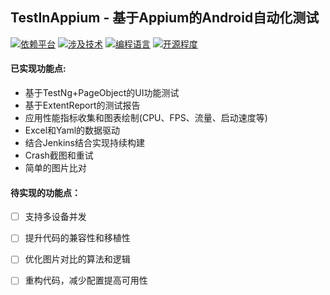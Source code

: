 ## TestInAppium - 基于Appium的Android自动化测试  
[![依赖平台](https://img.shields.io/badge/Platform-Appium1.7.2-blue.svg)](httpds://shields.io/)
[![涉及技术](https://img.shields.io/badge/Technology-TestNg%2BExtentReport%2BPageObject-blue.svg)](httpds://shields.io/)
[![编程语言](https://img.shields.io/badge/Language-Java-blue.svg)](httpds://shields.io/)
[![开源程度](https://img.shields.io/badge/Open%20Source-70%25-green.svg)](httpds://shields.io/)

#### 已实现功能点:
*   基于TestNg+PageObject的UI功能测试
*   基于ExtentReport的测试报告
*   应用性能指标收集和图表绘制(CPU、FPS、流量、启动速度等)
*   Excel和Yaml的数据驱动
*   结合Jenkins结合实现持续构建
*   Crash截图和重试
*   简单的图片比对

#### 待实现的功能点：
*   [ ] 支持多设备并发
*   [ ] 提升代码的兼容性和移植性
*   [ ] 优化图片对比的算法和逻辑
*   [ ] 重构代码，减少配置提高可用性   



